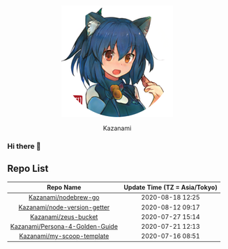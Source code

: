 <div class="profile_image" align="center">
  <img class="profile" src="https://raw.githubusercontent.com/Kazanami/avatar-getter-node/master/Kazanami.png">
  <!-- trigger -->
  <p> Kazanami </p>
</div>

### Hi there 👋

## Repo List
| Repo Name | Update Time (TZ = Asia/Tokyo) |
|:---------:|:-----------:|
|[Kazanami/nodebrew-go](https://github.com/Kazanami/nodebrew-go.git)|2020-08-18 12:25|
|[Kazanami/node-version-getter](https://github.com/Kazanami/node-version-getter.git)|2020-08-12 09:17|
|[Kazanami/zeus-bucket](https://github.com/Kazanami/zeus-bucket.git)|2020-07-27 15:14|
|[Kazanami/Persona-4-Golden-Guide](https://github.com/Kazanami/Persona-4-Golden-Guide.git)|2020-07-21 12:13|
|[Kazanami/my-scoop-template](https://github.com/Kazanami/my-scoop-template.git)|2020-07-16 08:51|
<!--
**Kazanami/Kazanami** is a ✨ _special_ ✨ repository because its `README.md` (this file) appears on your GitHub profile.

Here are some ideas to get you started:

- 🔭 I’m currently working on ...
- 🌱 I’m currently learning ...
- 👯 I’m looking to collaborate on ...
- 🤔 I’m looking for help with ...
- 💬 Ask me about ...
- 📫 How to reach me: ...
- 😄 Pronouns: ...
- ⚡ Fun fact: ...
-->
